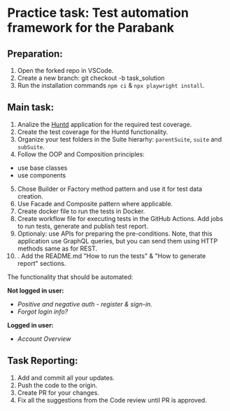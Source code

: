 # Practice task: Test automation framework for the Parabank

## Preparation:

1. Open the forked repo in VSCode.
2. Create a new branch: git checkout -b task_solution
3. Run the installation commands `npm ci` & `npx playwright install`.

## Main task:

1. Analize the [Huntd](https://huntd.tech/) application for the required test coverage.
2. Create the test coverage for the Huntd functionality.
3. Organize your test folders in the Suite hierarhy: `parentSuite`, `suite` and `subSuite`.
4. Follow the OOP and Composition principles:

- use base classes
- use components

5. Chose Builder or Factory method pattern and use it for test data creation.
6. Use Facade and Composite pattern where applicable.
7. Create docker file to run the tests in Docker.
8. Create workflow file for executing tests in the GitHub Actions. Add jobs to run tests, generate and publish test report.
9. Optionaly: use APIs for preparing the pre-conditions. Note, that this application use GraphQL queries, but you can send them using HTTP methods same as for REST.
10. . Add the README.md "How to run the tests" & "How to generate report" sections.

The functionality that should be automated:

**Not logged in user:**

- _Positive and negative auth - register & sign-in._
- _Forgot login info?_

**Logged in user:**

- _Account Overview_

## Task Reporting:

1. Add and commit all your updates.
2. Push the code to the origin.
3. Create PR for your changes.
4. Fix all the suggestions from the Code review until PR is approved.
